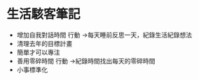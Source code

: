 # 生活駭客筆記
* 增加自我對話時間
	行動 ->每天睡前反思一天，紀錄生活紀錄想法
* 清理去年的目標計畫
* 簡單才可以專注
* 善用零碎時間
	行動 ->紀錄時間找出每天的零碎時間
* 小事標準化